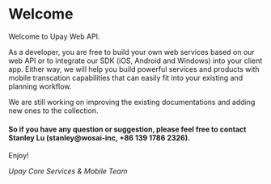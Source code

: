 # Welcome

Welcome to Upay Web API.

As a developer, you are free to build your own web services based on our web API or to integrate our SDK (iOS, Android and Windows) into your client app. Either way, we will help you build powerful services and products with mobile transcation capabilities that can easily fit into your existing and planning workflow.

We are still working on improving the existing documentations and adding new ones to the collection. 
#### So if you have any question or suggestion, please feel free to contact Stanley Lu (stanley@wosai-inc, +86 139 1786 2326).

Enjoy!

*Upay Core Services & Mobile Team*
